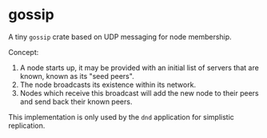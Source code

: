 # gossip

A tiny `gossip` crate based on UDP messaging for node membership.

Concept:

1. A node starts up, it may be provided with an initial list of servers that are known, known as its "seed peers".
2. The node broadcasts its existence within its network.
3. Nodes which receive this broadcast will add the new node to their peers and send back their known peers.


This implementation is only used by the `dnd` application for simplistic replication.
